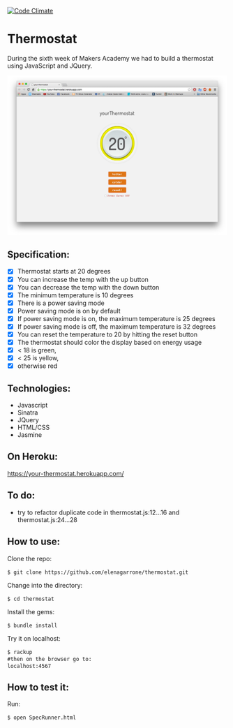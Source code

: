 [![Code Climate](https://codeclimate.com/github/elenagarrone/thermostat/badges/gpa.svg)](https://codeclimate.com/github/elenagarrone/thermostat)

Thermostat
==========
During the sixth week of Makers Academy we had to build a thermostat using JavaScript and JQuery.

<img src='public/images/thermostat.png'>


Specification:
--------------

- [X] Thermostat starts at 20 degrees
- [X] You can increase the temp with the up button
- [X] You can decrease the temp with the down button
- [X] The minimum temperature is 10 degrees
- [X] There is a power saving mode
- [X] Power saving mode is on by default
- [X] If power saving mode is on, the maximum temperature is 25 degrees
- [X] If power saving mode is off, the maximum temperature is 32 degrees
- [X] You can reset the temperature to 20 by hitting the reset button
- [X] The thermostat should color the display based on energy usage
- [X] < 18 is green,
- [X] < 25 is yellow,
- [X] otherwise red

Technologies:
-------------
- Javascript
- Sinatra
- JQuery
- HTML/CSS
- Jasmine

On Heroku:
----------
https://your-thermostat.herokuapp.com/

To do:
------
- try to refactor duplicate code in thermostat.js:12…16 and thermostat.js:24…28

How to use:
-----------
Clone the repo:
```shell
$ git clone https://github.com/elenagarrone/thermostat.git
```
Change into the directory:
```shell
$ cd thermostat
```
Install the gems:
```shell
$ bundle install
```
Try it on localhost:
```shell
$ rackup
#then on the browser go to:
localhost:4567
```

How to test it:
--------------
Run:
```shell
$ open SpecRunner.html
```
